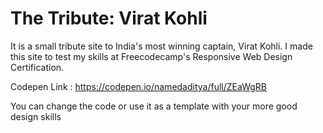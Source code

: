 # The Tribute: Virat Kohli

It is a small tribute site to India's most winning captain, Virat Kohli.
I made this site to test my skills at Freecodecamp's Responsive Web Design Certification.

Codepen Link : https://codepen.io/namedaditya/full/ZEaWgRB

You can change the code or use it as a template with your more good design skills
